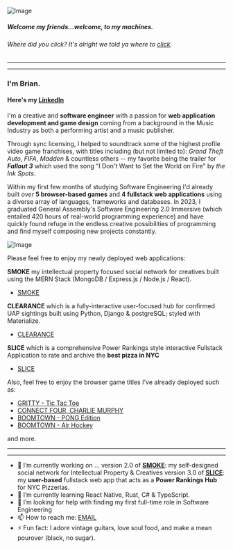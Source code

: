 ![Image](https://i.pinimg.com/originals/92/b1/a5/92b1a50122d10fafad7e9942f4af4c63.gif)

##### Welcome my friends...welcome, to my machines.
###### Where did you _click_? It's alright we told ya where to [click](https://www.linkedin.com/in/bcherchiglia).
***
***
### I'm **Brian**.
#### Here's my [LinkedIn](https://www.linkedin.com/in/bcherchiglia)

<!-- ![Image](https://avatars.githubusercontent.com/u/130800271?v=4) -->

I'm a creative and **software engineer** with a passion for **web application development and game design** coming from a background in the Music Industry as both a performing artist and a music publisher. 

Through sync licensing, I helped to soundtrack some of the highest profile video game franchises, with titles including (but not limited to): _Grand Theft Auto_, _FIFA_, _Madden_ & countless others -- my favorite being the trailer for **_Fallout 3_** which used the song "I Don't Want to Set the World on Fire" by _the Ink Spots_.

Within my first few months of studying Software Engineering I'd already built _over_ **5 browser-based games** and **4 fullstack web applications** using a diverse array of languages, frameworks and databases. In 2023, I graduated General Assembly's Software Engineering 2.0 Immersive (which entailed 420 hours of real-world programming experience) and have quickly found refuge in the endless creative possibilities of programming and find myself composing new projects constantly.

![Image](https://media2.giphy.com/media/jnUIIl07N6KFpHl3DH/giphy.gif?cid=ecf05e47fxvd614005bf7cknw7m9o6cobjw1771uxaxdqmoi&ep=v1_gifs_search&rid=giphy.gif&ct=g)
 
Please feel free to enjoy my newly deployed web applications: 

**SMOKE** my intellectual property focused social network for creatives built using the MERN Stack (MongoDB / Express.js / Node.js / React).
- [SMOKE](https://smokeapp-4be26bed9b46.herokuapp.com/)

**CLEARANCE** which is a fully-interactive user-focused hub for confirmed UAP sightings built using Python, Django & postgreSQL; styled with Materialize.
- [CLEARANCE](https://clearance-b56453d7410f.herokuapp.com/)

**SLICE** which is a comprehensive Power Rankings style interactive Fullstack Application to rate and archive the **best pizza in NYC**
- [SLICE](https://slice.herokuapp.com/)

Also, feel free to enjoy the browser game titles I've already deployed such as: 
- [GRITTY - Tic Tac Toe](https://gritty.surge.sh/) 
- [CONNECT FOUR, CHARLIE MURPHY](https://connect4charliemurphy.surge.sh/)
- [BOOMTOWN - PONG Edition](https://boomtownpong.surge.sh/)
- [BOOMTOWN - Air Hockey](https://boomtown.surge.sh) 

and more.

***
***

- 🔭 I’m currently working on ... version 2.0 of **[SMOKE](https://smokeapp-4be26bed9b46.herokuapp.com/)**: my self-designed social network for Intellectual Property & Creatives version 3.0 of **[SLICE](https://slice.herokuapp.com)**: my **user-based** fullstack web app that acts as a **Power Rankings Hub** for NYC Pizzerias.
- 🌱 I’m currently learning React Native, Rust, C# & TypeScript.
- 🤔 I’m looking for help with finding my first full-time role in Software Engineering
- 📫 How to reach me: [EMAIL](mailto:b.cherchiglia@gmail.com)
- ⚡ Fun fact: I adore vintage guitars, love soul food, and make a mean pourover (black, no sugar).
